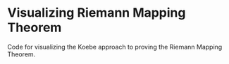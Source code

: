 # Visualizing Riemann Mapping Theorem

Code for visualizing the Koebe approach to proving the Riemann Mapping Theorem.
